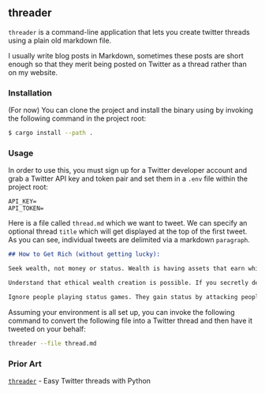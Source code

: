 ## threader

`threader` is a command-line application that lets you create twitter threads
using a plain old markdown file.

I usually write blog posts in Markdown, sometimes these posts are short enough
so that they merit being posted on Twitter as a thread rather than on my
website.

### Installation

(For now) You can clone the project and install the binary using by invoking the
following command in the project root:

```bash
$ cargo install --path .
```

### Usage

In order to use this, you must sign up for a Twitter developer account and grab
a Twitter API key and token pair and set them in a `.env` file within the
project root:

```.
API_KEY=
API_TOKEN=
```

Here is a file called `thread.md` which we want to tweet. We can specify an
optional thread `title` which will get displayed at the top of the first tweet.
As you can see, individual tweets are delimited via a markdown `paragraph`.

```markdown
## How to Get Rich (without getting lucky):

Seek wealth, not money or status. Wealth is having assets that earn while you sleep. Money is how we transfer time and wealth. Status is your place in the social hierarchy.

Understand that ethical wealth creation is possible. If you secretly despise wealth, it will elude you.

Ignore people playing status games. They gain status by attacking people playing wealth creation games.
```

Assuming your environment is all set up, you can invoke the following command
to convert the following file into a Twitter thread and then have it tweeted on
your behalf:
```bash
threader --file thread.md
```

### Prior Art

[`threader`](https://github.com/choldgraf/threader) - Easy Twitter threads
with Python
